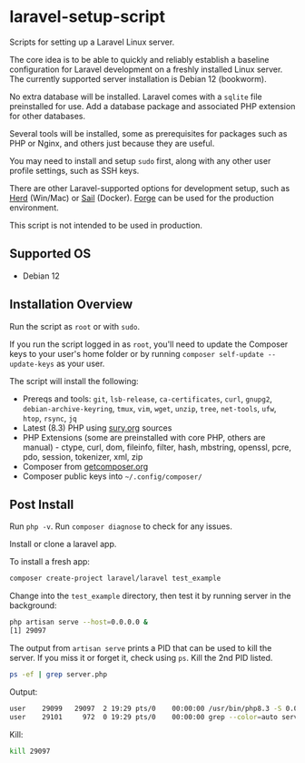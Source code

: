 # laravel-setup-script
Scripts for setting up a Laravel Linux server. 

The core idea is to be able to quickly and reliably establish a baseline configuration for Laravel development on a freshly installed Linux server. The currently supported server installation is Debian 12 (bookworm).

No extra database will be installed. Laravel comes with a `sqlite` file preinstalled for use. Add a database package and associated PHP extension for other databases.

Several tools will be installed, some as prerequisites for packages such as PHP or Nginx, and others just because they are useful.

You may need to install and setup `sudo` first, along with any other user profile settings, such as SSH keys. 

There are other Laravel-supported options for development setup, such as [Herd](https://laravel.com/docs/11.x#local-installation-using-herd) (Win/Mac) or [Sail](https://laravel.com/docs/11.x#docker-installation-using-sail) (Docker). [Forge](https://forge.laravel.com/) can be used for the production environment. 

This script is not intended to be used in production. 

## Supported OS
- Debian 12

## Installation Overview
Run the script as `root` or with `sudo`. 

If you run the script logged in as `root`, you'll need to update the Composer keys to your user's home folder or by running `composer self-update --update-keys` as your user.

The script will install the following:

- Prereqs and tools: `git`, `lsb-release`, `ca-certificates`, `curl`, `gnupg2`, `debian-archive-keyring`, `tmux`, `vim`, `wget`, `unzip`, `tree`, `net-tools`, `ufw`, `htop`, `rsync`, `jq`
- Latest (8.3) PHP using [sury.org](https://deb.sury.org/) sources
- PHP Extensions (some are preinstalled with core PHP, others are manual) - ctype, curl, dom, fileinfo, filter, hash, mbstring, openssl, pcre, pdo, session, tokenizer, xml, zip
- Composer from [getcomposer.org](https://getcomposer.org/download/)
- Composer public keys into `~/.config/composer/`

## Post Install
Run `php -v`.
Run `composer diagnose` to check for any issues.

Install or clone a laravel app. 

To install a fresh app: 

```bash
composer create-project laravel/laravel test_example
```

Change into the `test_example` directory, then test it by running server in the background:

```bash
php artisan serve --host=0.0.0.0 &
[1] 29097
```

The output from `artisan serve` prints a PID that can be used to kill the server. If you miss it or forget it, check using `ps`. Kill the 2nd PID listed.

```bash
ps -ef | grep server.php
```

Output:
```bash
user    29099   29097  2 19:29 pts/0    00:00:00 /usr/bin/php8.3 -S 0.0.0.0:8000 /srv/test/test_example/vendor/laravel/framework/src/Illuminate/Foundation/Console/../resources/server.php
user    29101     972  0 19:29 pts/0    00:00:00 grep --color=auto server.php
```

Kill:
```bash
kill 29097
```
